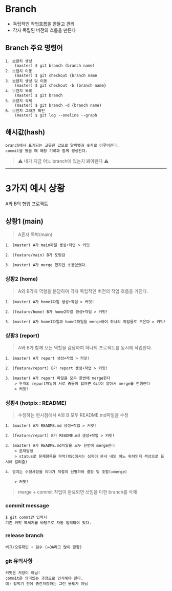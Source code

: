 # Branch

- 독립적인 작업흐름을 만들고 관리
- 각자 독립된 버전의 흐름을 만든다

## Branch 주요 명령어

```
1. 브랜치 생성
    (master) $ git branch (branch name)
2. 브랜치 이동
    (master) $ git checkout {branch name
3. 브랜치 생성 및 이동
    (master) $ git checkout -b (branch name}
4. 브랜치 목록
    (master) $ git branch
5. 브랜치 삭제
    (master) $ git branch -d {branch name)
6. 브랜치 그래프 확인
    (master) $ git log --oneline --graph
```

## 해시값(hash)

```
branch에서 표기되는 고유한 값으로 알파벳과 숫자로 이루어진다.
commit을 했을 때 해당 기록과 함께 생성된다.
```

> ⚠️ 내가 지금 어느 branch에 있는지 봐야한다 ⚠️

---

# 3가지 예시 상황

A와 B의 협업 프로젝트

## 상황1 (main)

> A혼자 독박(main)

```
1. (master) A가 main파일 생성+작업 > 커밋

2. (feature/main) B가 도망감

3. (master) A가 merge 했지만 소용없었다.
```

### 상황2 (home)

> A와 B각자 역할을 분담하여 각자 독립적인 버전의 작업 흐름을 가진다.

```
1. (master) A가 home1파일 생성+작업 > 커밋!

2. (feature/home) B가 home2파일 생성+작업 > 커밋!

3. (master) A가 home1파일과 home2파일을 merge하여 하나의 작업물로 모은다 > 커밋!
```

### 상황3 (report)

> A와 B가 함께 모든 역할을 감당하여 하나의 프로젝트를 동시에 작업한다.

```
1. (master) A가 report 생성+작업 > 커밋!

2. (feature/report) B가 report 생성+작업 > 커밋!

3. (master) A가 report 파일을 모두 한번에 merge한다
    > 두개의 report파일이 서로 충돌이 없으면 Git이 알아서 merge를 진행한다
    > 커밋!
```

### 상황4 (hotpix : README)

> 수정하는 현시점에서 A와 B 모두 README.md파일을 수정

```
1. (master) A가 README.md 생성+작업 > 커밋!

2. (feature/report) B가 README.md 생성+작업 > 커밋!

3. (master) A가 README.md파일을 모두 한번에 merge한다
    > 문제발생
    > status로 문제항목을 파악(VSC에서는 심지어 문서 내의 어느 위치인지 색상으로 표시해 알려줌)

4. 겹치는 수정사항을 리더가 적절히 선별하여 결정 및 조합(=merge)

    > 커밋!
```

> merge + commit 작업이 완료되면 쓰임을 다한 branch를 삭제

### commit message

    $ git commt만 입력시
    기존 커밋 메세지를 바탕으로 자동 입력되어 있다.

### release branch

    버그/오류확인 + 검수 (=QA라고 많이 말함)

### git 유의사항

    커밋은 저장이 아님!
    commit은 의미있는 과정으로 인식해야 한다.
    예) 밥먹기 전에 중간저장하는 그런 용도가 아님
